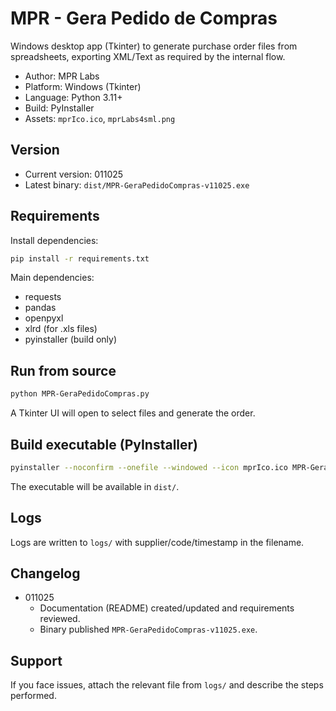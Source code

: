 # MPR - Gera Pedido de Compras

Windows desktop app (Tkinter) to generate purchase order files from spreadsheets, exporting XML/Text as required by the internal flow.

- Author: MPR Labs
- Platform: Windows (Tkinter)
- Language: Python 3.11+
- Build: PyInstaller
- Assets: `mprIco.ico`, `mprLabs4sml.png`

## Version

- Current version: 011025
- Latest binary: `dist/MPR-GeraPedidoCompras-v11025.exe`

## Requirements

Install dependencies:

```bash
pip install -r requirements.txt
```

Main dependencies:
- requests
- pandas
- openpyxl
- xlrd (for .xls files)
- pyinstaller (build only)

## Run from source

```bash
python MPR-GeraPedidoCompras.py
```

A Tkinter UI will open to select files and generate the order.

## Build executable (PyInstaller)

```bash
pyinstaller --noconfirm --onefile --windowed --icon mprIco.ico MPR-GeraPedidoCompras.py
```

The executable will be available in `dist/`.

## Logs

Logs are written to `logs/` with supplier/code/timestamp in the filename.

## Changelog

- 011025
  - Documentation (README) created/updated and requirements reviewed.
  - Binary published `MPR-GeraPedidoCompras-v11025.exe`.

## Support

If you face issues, attach the relevant file from `logs/` and describe the steps performed.
